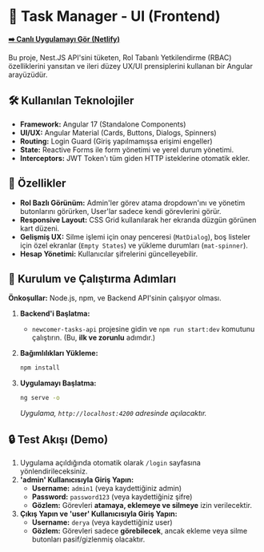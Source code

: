 # 🎨 Task Manager - UI (Frontend)

**[➡️ Canlı Uygulamayı Gör (Netlify)](task-managerui.netlify.app)**

Bu proje, Nest.JS API'sini tüketen, Rol Tabanlı Yetkilendirme (RBAC) özelliklerini yansıtan ve ileri düzey UX/UI prensiplerini kullanan bir Angular arayüzüdür.

## 🛠️ Kullanılan Teknolojiler

* **Framework:** Angular 17 (Standalone Components)
* **UI/UX:** Angular Material (Cards, Buttons, Dialogs, Spinners)
* **Routing:** Login Guard (Giriş yapılmamışsa erişimi engeller)
* **State:** Reactive Forms ile form yönetimi ve yerel durum yönetimi.
* **Interceptors:** JWT Token'ı tüm giden HTTP isteklerine otomatik ekler.

## 🎯 Özellikler

* **Rol Bazlı Görünüm:** Admin'ler görev atama dropdown'ını ve yönetim butonlarını görürken, User'lar sadece kendi görevlerini görür.
* **Responsive Layout:** CSS Grid kullanılarak her ekranda düzgün görünen kart düzeni.
* **Gelişmiş UX:** Silme işlemi için onay penceresi (`MatDialog`), boş listeler için özel ekranlar (`Empty States`) ve yükleme durumları (`mat-spinner`).
* **Hesap Yönetimi:** Kullanıcılar şifrelerini güncelleyebilir.

## 🚀 Kurulum ve Çalıştırma Adımları

**Önkoşullar:** Node.js, npm, ve Backend API'sinin çalışıyor olması.

1.  **Backend'i Başlatma:**
    * `newcomer-tasks-api` projesine gidin ve `npm run start:dev` komutunu çalıştırın. (Bu, **ilk ve zorunlu** adımdır.)

2.  **Bağımlılıkları Yükleme:**
    ```bash
    npm install
    ```

3.  **Uygulamayı Başlatma:**
    ```bash
    ng serve -o
    ```
    *Uygulama, `http://localhost:4200` adresinde açılacaktır.*

## 🔒 Test Akışı (Demo)

1.  Uygulama açıldığında otomatik olarak `/login` sayfasına yönlendirileceksiniz.
2.  **'admin' Kullanıcısıyla Giriş Yapın:**
    * **Username:** `admin1` (veya kaydettiğiniz admin)
    * **Password:** `password123` (veya kaydettiğiniz şifre)
    * **Gözlem:** Görevleri **atamaya, eklemeye ve silmeye** izin verilecektir.
3.  **Çıkış Yapın ve 'user' Kullanıcısıyla Giriş Yapın:**
    * **Username:** `derya` (veya kaydettiğiniz user)
    * **Gözlem:** Görevleri sadece **görebilecek**, ancak ekleme veya silme butonları pasif/gizlenmiş olacaktır.
